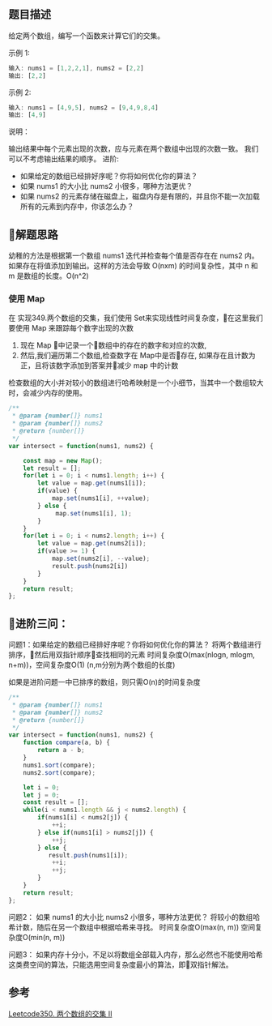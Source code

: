 ## 题目描述
给定两个数组，编写一个函数来计算它们的交集。

示例 1:
```js
输入: nums1 = [1,2,2,1], nums2 = [2,2]
输出: [2,2]

```
示例 2:
```js
输入: nums1 = [4,9,5], nums2 = [9,4,9,8,4]
输出: [4,9]
```
说明：

输出结果中每个元素出现的次数，应与元素在两个数组中出现的次数一致。
我们可以不考虑输出结果的顺序。
进阶:

- 如果给定的数组已经排好序呢？你将如何优化你的算法？
- 如果 nums1 的大小比 nums2 小很多，哪种方法更优？
- 如果 nums2 的元素存储在磁盘上，磁盘内存是有限的，并且你不能一次加载所有的元素到内存中，你该怎么办？

## 解题思路
幼稚的方法是根据第一个数组 nums1 迭代并检查每个值是否存在在 nums2 内。如果存在将值添加到输出。这样的方法会导致 O(nxm) 的时间复杂性，其中 n 和 m 是数组的长度。O(n^2)

### 使用 Map
在 实现349.两个数组的交集，我们使用 Set来实现线性时间复杂度，在这里我们要使用 Map 来跟踪每个数字出现的次数

1. 现在 Map 中记录一个数组中的存在的数字和对应的次数,
2. 然后,我们遍历第二个数组,检查数字在 Map中是否存在, 如果存在且计数为正，且将该数字添加到答案并减少  map 中的计数

检查数组的大小并对较小的数组进行哈希映射是一个小细节，当其中一个数组较大时，会减少内存的使用。
```js
/**
 * @param {number[]} nums1
 * @param {number[]} nums2
 * @return {number[]}
 */
var intersect = function(nums1, nums2) {

    const map = new Map();
    let result = [];
    for(let i = 0; i < nums1.length; i++) {
        let value = map.get(nums1[i]);
        if(value) {
            map.set(nums1[i], ++value);
        } else {
             map.set(nums1[i], 1);
        }
    }
    for(let i = 0; i < nums2.length; i++) {
        let value = map.get(nums2[i]);
        if(value >= 1) {
            map.set(nums2[i], --value);
            result.push(nums2[i])
        }
    }
    return result;
};
```

## 进阶三问：

问题1：如果给定的数组已经排好序呢？你将如何优化你的算法？
将两个数组进行排序，然后用双指针顺序查找相同的元素
时间复杂度O(max(nlogn, mlogm, n+m))，空间复杂度O(1) (n,m分别为两个数组的长度)

如果是进阶问题一中已排序的数组，则只需O(n)的时间复杂度
```js
/**
 * @param {number[]} nums1
 * @param {number[]} nums2
 * @return {number[]}
 */
var intersect = function(nums1, nums2) {
    function compare(a, b) {
        return a - b;
    }
    nums1.sort(compare);
    nums2.sort(compare);

    let i = 0;
    let j = 0;
    const result = [];
    while(i < nums1.length && j < nums2.length) {
        if(nums1[i] < nums2[j]) {
            ++i;
        } else if(nums1[i] > nums2[j]) {
            ++j;
        } else {
           result.push(nums1[i]);
            ++i;
            ++j;
        }
    }
    return result;
}; 
```
问题2：
如果 nums1 的大小比 nums2 小很多，哪种方法更优？
将较小的数组哈希计数，随后在另一个数组中根据哈希来寻找。
时间复杂度O(max(n, m)) 空间复杂度O(min(n, m))

问题3：
如果内存十分小，不足以将数组全部载入内存，那么必然也不能使用哈希这类费空间的算法，只能选用空间复杂度最小的算法，即双指针解法。


## 参考
[Leetcode350. 两个数组的交集 II ](https://leetcode-cn.com/problems/intersection-of-two-arrays-ii/solution/liang-ge-shu-zu-de-jiao-ji-ii-by-leetcode/)